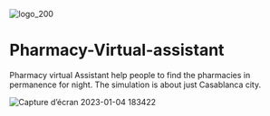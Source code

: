 ![logo_200](https://user-images.githubusercontent.com/103382378/210618997-fd99562c-0bf7-477d-9228-305f3a1ebd53.png)
# Pharmacy-Virtual-assistant
Pharmacy virtual Assistant help people to find the pharmacies in permanence for night. The simulation is about just Casablanca city.


![Capture d’écran 2023-01-04 183422](https://user-images.githubusercontent.com/103382378/210619279-b39f5eb2-1360-4e57-98b2-e6cce87db40b.png)

